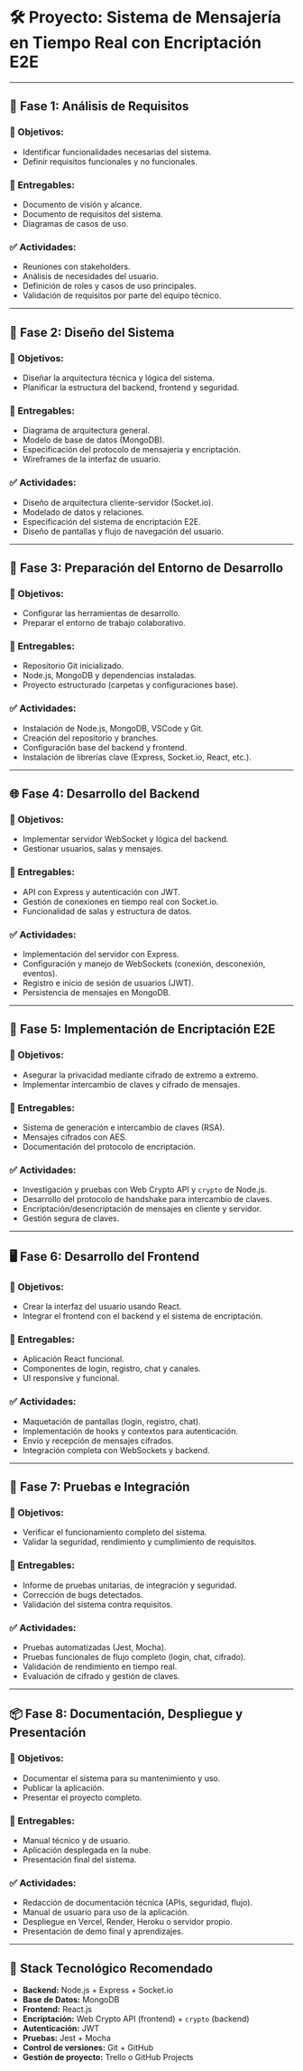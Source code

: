# 🛠 Proyecto: Sistema de Mensajería en Tiempo Real con Encriptación E2E

---

## 🧱 Fase 1: Análisis de Requisitos

### 🎯 Objetivos:
- Identificar funcionalidades necesarias del sistema.
- Definir requisitos funcionales y no funcionales.

### 📄 Entregables:
- Documento de visión y alcance.
- Documento de requisitos del sistema.
- Diagramas de casos de uso.

### ✅ Actividades:
- Reuniones con stakeholders.
- Análisis de necesidades del usuario.
- Definición de roles y casos de uso principales.
- Validación de requisitos por parte del equipo técnico.

---

## 🧠 Fase 2: Diseño del Sistema

### 🎯 Objetivos:
- Diseñar la arquitectura técnica y lógica del sistema.
- Planificar la estructura del backend, frontend y seguridad.

### 📄 Entregables:
- Diagrama de arquitectura general.
- Modelo de base de datos (MongoDB).
- Especificación del protocolo de mensajería y encriptación.
- Wireframes de la interfaz de usuario.

### ✅ Actividades:
- Diseño de arquitectura cliente-servidor (Socket.io).
- Modelado de datos y relaciones.
- Especificación del sistema de encriptación E2E.
- Diseño de pantallas y flujo de navegación del usuario.

---

## 🧰 Fase 3: Preparación del Entorno de Desarrollo

### 🎯 Objetivos:
- Configurar las herramientas de desarrollo.
- Preparar el entorno de trabajo colaborativo.

### 📄 Entregables:
- Repositorio Git inicializado.
- Node.js, MongoDB y dependencias instaladas.
- Proyecto estructurado (carpetas y configuraciones base).

### ✅ Actividades:
- Instalación de Node.js, MongoDB, VSCode y Git.
- Creación del repositorio y branches.
- Configuración base del backend y frontend.
- Instalación de librerías clave (Express, Socket.io, React, etc.).

---

## 🌐 Fase 4: Desarrollo del Backend

### 🎯 Objetivos:
- Implementar servidor WebSocket y lógica del backend.
- Gestionar usuarios, salas y mensajes.

### 📄 Entregables:
- API con Express y autenticación con JWT.
- Gestión de conexiones en tiempo real con Socket.io.
- Funcionalidad de salas y estructura de datos.

### ✅ Actividades:
- Implementación del servidor con Express.
- Configuración y manejo de WebSockets (conexión, desconexión, eventos).
- Registro e inicio de sesión de usuarios (JWT).
- Persistencia de mensajes en MongoDB.

---

## 🔐 Fase 5: Implementación de Encriptación E2E

### 🎯 Objetivos:
- Asegurar la privacidad mediante cifrado de extremo a extremo.
- Implementar intercambio de claves y cifrado de mensajes.

### 📄 Entregables:
- Sistema de generación e intercambio de claves (RSA).
- Mensajes cifrados con AES.
- Documentación del protocolo de encriptación.

### ✅ Actividades:
- Investigación y pruebas con Web Crypto API y `crypto` de Node.js.
- Desarrollo del protocolo de handshake para intercambio de claves.
- Encriptación/desencriptación de mensajes en cliente y servidor.
- Gestión segura de claves.

---

## 🖥️ Fase 6: Desarrollo del Frontend

### 🎯 Objetivos:
- Crear la interfaz del usuario usando React.
- Integrar el frontend con el backend y el sistema de encriptación.

### 📄 Entregables:
- Aplicación React funcional.
- Componentes de login, registro, chat y canales.
- UI responsive y funcional.

### ✅ Actividades:
- Maquetación de pantallas (login, registro, chat).
- Implementación de hooks y contextos para autenticación.
- Envío y recepción de mensajes cifrados.
- Integración completa con WebSockets y backend.

---

## 🧪 Fase 7: Pruebas e Integración

### 🎯 Objetivos:
- Verificar el funcionamiento completo del sistema.
- Validar la seguridad, rendimiento y cumplimiento de requisitos.

### 📄 Entregables:
- Informe de pruebas unitarias, de integración y seguridad.
- Corrección de bugs detectados.
- Validación del sistema contra requisitos.

### ✅ Actividades:
- Pruebas automatizadas (Jest, Mocha).
- Pruebas funcionales de flujo completo (login, chat, cifrado).
- Validación de rendimiento en tiempo real.
- Evaluación de cifrado y gestión de claves.

---

## 📦 Fase 8: Documentación, Despliegue y Presentación

### 🎯 Objetivos:
- Documentar el sistema para su mantenimiento y uso.
- Publicar la aplicación.
- Presentar el proyecto completo.

### 📄 Entregables:
- Manual técnico y de usuario.
- Aplicación desplegada en la nube.
- Presentación final del sistema.

### ✅ Actividades:
- Redacción de documentación técnica (APIs, seguridad, flujo).
- Manual de usuario para uso de la aplicación.
- Despliegue en Vercel, Render, Heroku o servidor propio.
- Presentación de demo final y aprendizajes.

---

## 🔧 Stack Tecnológico Recomendado

- **Backend:** Node.js + Express + Socket.io  
- **Base de Datos:** MongoDB  
- **Frontend:** React.js  
- **Encriptación:** Web Crypto API (frontend) + `crypto` (backend)  
- **Autenticación:** JWT  
- **Pruebas:** Jest + Mocha  
- **Control de versiones:** Git + GitHub  
- **Gestión de proyecto:** Trello o GitHub Projects
